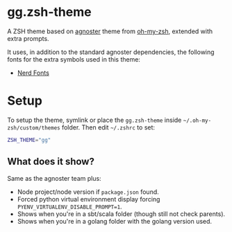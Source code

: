 # gg.zsh-theme

A ZSH theme based on [agnoster](https://github.com/ohmyzsh/ohmyzsh/blob/master/themes/agnoster.zsh-theme) theme from [oh-my-zsh](https://github.com/ohmyzsh/ohmyzsh), extended with extra prompts.

It uses, in addition to the standard agnoster dependencies, the following fonts for the extra 
symbols used in this theme:

- [Nerd Fonts](https://www.nerdfonts.com/)

# Setup

To setup the theme, symlink or place the `gg.zsh-theme` inside `~/.oh-my-zsh/custom/themes` folder.
Then edit `~/.zshrc` to set:

```bash
ZSH_THEME="gg"
```

## What does it show?

Same as the agnoster team plus:
- Node project/node version if `package.json` found.
- Forced python virtual environment display forcing `PYENV_VIRTUALENV_DISABLE_PROMPT=1`.
- Shows when you're in a sbt/scala folder (though still not check parents).
- Shows when you're in a golang folder with the golang version used.
